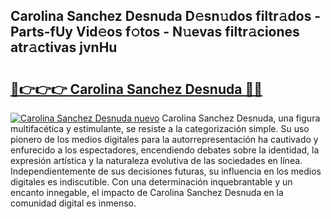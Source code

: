 ## Carolina Sanchez Desnuda D𝚎sn𝚞dos filtr𝚊dos - Parts-fUy Vid𝚎os f𝚘tos - N𝚞evas filtr𝚊ciones atr𝚊ctivas jvnHu

# <h2><a href="http://mbd0kg.tromn.icu/?c=Carolina+Sanchez+Desnuda">🔗👉👉👉 Carolina Sanchez Desnuda 🔗🔗</a></h2>

[![Carolina Sanchez Desnuda nuevo](https://i.imgur.com/pEAQMta.gif)](http://mbd0kg.tromn.icu/?c=Carolina+Sanchez+Desnuda)
Carolina Sanchez Desnuda, una figura multifacética y estimulante, se resiste a la categorización simple. Su uso pionero de los medios digitales para la autorrepresentación ha cautivado y enfurecido a los espectadores, encendiendo debates sobre la identidad, la expresión artística y la naturaleza evolutiva de las sociedades en línea. Independientemente de sus decisiones futuras, su influencia en los medios digitales es indiscutible. Con una determinación inquebrantable y un encanto innegable, el impacto de Carolina Sanchez Desnuda en la comunidad digital es inmenso.
